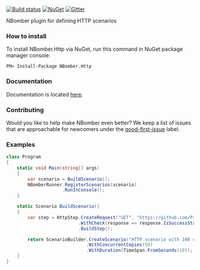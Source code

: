 [![Build status](https://ci.appveyor.com/api/projects/status/639k1l877whni54c?svg=true)](https://ci.appveyor.com/project/PragmaticFlowOrg/nbomber-http)
[![NuGet](https://img.shields.io/nuget/v/nbomber.http.svg)](https://www.nuget.org/packages/nbomber.http/)
[![Gitter](https://badges.gitter.im/nbomber/community.svg)](https://gitter.im/nbomber/community?utm_source=badge&utm_medium=badge&utm_campaign=pr-badge)

NBomber plugin for defining HTTP scenarios

### How to install
To install NBomber.Http via NuGet, run this command in NuGet package manager console:
```code
PM> Install-Package NBomber.Http
```

### Documentation
Documentation is located [here](https://nbomber.com).

### Contributing
Would you like to help make NBomber even better? We keep a list of issues that are approachable for newcomers under the [good-first-issue](https://github.com/PragmaticFlow/NBomber.Http/issues?q=is%3Aopen+is%3Aissue+label%3A%22good+first+issue%22) label.

### Examples
```csharp
class Program
{
    static void Main(string[] args)
    {
        var scenario = BuildScenario();
        NBomberRunner.RegisterScenarios(scenario)
                     .RunInConsole();            
    }

    static Scenario BuildScenario()
    {
        var step = HttpStep.CreateRequest("GET", "https://github.com/PragmaticFlow/NBomber")
                           .WithCheck(response => response.IsSuccessStatusCode) // default check (optional)
                           .BuildStep();

        return ScenarioBuilder.CreateScenario("HTTP scenario with 100 concurrent requests", step)
                              .WithConcurrentCopies(50)
                              .WithDuration(TimeSpan.FromSeconds(10));
    }
}
```

